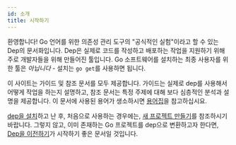 ```yaml
---
id: 소개
title: 시작하기
---
```

환영합니다! Go 언어를 위한 의존성 관리 도구의 "공식적인 실험"이라고 할 수 있는 Dep의 문서화입니다. Dep은 실제로 코드를 작성하고 배포하는 작업을 지원하기 위해 주로 개발자들을 위해 만들어진 툴입니다. Go 소프트웨어를 설치하는 최종 사용자를 위한 툴은 *아닙니다* - 설치는 `go get`를 사용하면 됩니다.

이 사이트는 가이드 및 참조 문서를 모두 제공합니다. 가이드는 실제로 dep를 사용해서 어떻게 작업을 하는지 설명하고, 참조 문서는 특정 주제에 대해 보다 심층적인 분석과 설명을 제공합니다. 이 문서에 사용된 용어가 생소하시면 [용어집](glossary.md)을 참고하십시요.

[dep을 설치](installation.md)하고 난 후, 처음으로 사용하는 경우에는, [새 프로젝트 만들기](new-project.md)를 참조하시기 바랍니다. 그렇지 않고, 이미 존재하는 Go 프로젝트를 dep으로 변환하고자 한다면, [Dep을 이전하기](migrating.md)가 시작하기 좋은 문서일 것입니다.
